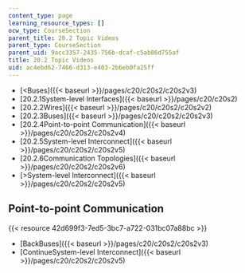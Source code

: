 ```yaml
---
content_type: page
learning_resource_types: []
ocw_type: CourseSection
parent_title: 20.2 Topic Videos
parent_type: CourseSection
parent_uid: 9acc3357-2435-756b-dcaf-c5ab86d755af
title: 20.2 Topic Videos
uid: ac4ebd62-7466-d313-e403-2b6eb0fa25ff
---
```


*   [\<Buses]({{< baseurl >}}/pages/c20/c20s2/c20s2v3)
*   [20.2.1System-level Interfaces]({{< baseurl >}}/pages/c20/c20s2)
*   [20.2.2Wires]({{< baseurl >}}/pages/c20/c20s2/c20s2v2)
*   [20.2.3Buses]({{< baseurl >}}/pages/c20/c20s2/c20s2v3)
*   [20.2.4Point-to-point Communication]({{< baseurl >}}/pages/c20/c20s2/c20s2v4)
*   [20.2.5System-level Interconnect]({{< baseurl >}}/pages/c20/c20s2/c20s2v5)
*   [20.2.6Communication Topologies]({{< baseurl >}}/pages/c20/c20s2/c20s2v6)
*   [\>System-level Interconnect]({{< baseurl >}}/pages/c20/c20s2/c20s2v5)

Point-to-point Communication
----------------------------

{{< resource 42d699f3-7ed5-3bc7-a722-031bc07a88bc >}}

*   [BackBuses]({{< baseurl >}}/pages/c20/c20s2/c20s2v3)
*   [ContinueSystem-level Interconnect]({{< baseurl >}}/pages/c20/c20s2/c20s2v5)